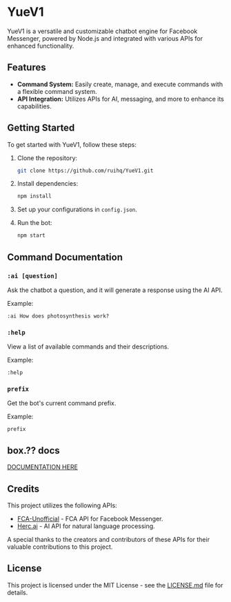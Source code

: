 # YueV1

YueV1 is a versatile and customizable chatbot engine for Facebook Messenger, powered by Node.js and integrated with various APIs for enhanced functionality.

## Features

- **Command System:** Easily create, manage, and execute commands with a flexible command system.
- **API Integration:** Utilizes APIs for AI, messaging, and more to enhance its capabilities.

## Getting Started

To get started with YueV1, follow these steps:

1. Clone the repository:
   ```bash
   git clone https://github.com/ruihq/YueV1.git
   ```

2. Install dependencies:
   ```bash
   npm install
   ```

3. Set up your configurations in `config.json`.

4. Run the bot:
   ```bash
   npm start
   ```

## Command Documentation

### `:ai [question]`

Ask the chatbot a question, and it will generate a response using the AI API.

Example:
```
:ai How does photosynthesis work?
```

### `:help`

View a list of available commands and their descriptions.

Example:
```
:help
```

### `prefix`

Get the bot's current command prefix.

Example:
```
prefix
```

## box.?? docs
<a href="box-function.md">DOCUMENTATION HERE</a>

## Credits

This project utilizes the following APIs:

- [FCA-Unofficial](https://github.com/VangBanLaNhat/fca-unofficial) - FCA API for Facebook Messenger.
- [Herc.ai](https://github.com/Bes-js/herc.ai) - AI API for natural language processing.

A special thanks to the creators and contributors of these APIs for their valuable contributions to this project.

## License

This project is licensed under the MIT License - see the [LICENSE.md](LICENSE.md) file for details.
